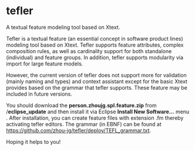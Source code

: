 # tefler
A textual feature modeling tool based on Xtext.

Tefler is a textual feature (an essential concept in software product lines) modeling tool based on Xtext. Tefler supports feature
attributes, complex composition rules, as well as cardinality support for both standalone (individual) and feature groups. In addition,
tefler supports modularity via import for large feature models.

However, the current version of tefler does not support more for validation (mainly naming and types) and context assistant except
for the basic Xtext provides based on the grammar that tefler supports. These feature may be included in future versions. 

You should download the __person.zhoujg.spl.feature.zip__ from /__eclipse_update__ and then install it via Eclipse __Install New Software...__ menu . After installation, you can 
create feature files with extension .fm thereby activating tefler editors. The grammar (in EBNF) can be found at  https://github.com/zhou-jg/tefler/deploy/TEFL_grammar.txt.

Hoping it helps to you!
